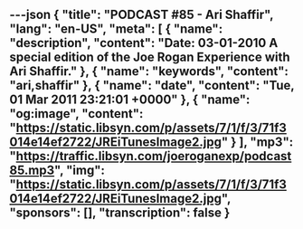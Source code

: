 ---json
{
  "title": "PODCAST #85 - Ari Shaffir",
  "lang": "en-US",
  "meta": [
    {
      "name": "description",
      "content": "Date: 03-01-2010 A special edition of the Joe Rogan Experience with Ari Shaffir."
    },
    {
      "name": "keywords",
      "content": "ari,shaffir"
    },
    {
      "name": "date",
      "content": "Tue, 01 Mar 2011 23:21:01 +0000"
    },
    {
      "name": "og:image",
      "content": "https://static.libsyn.com/p/assets/7/1/f/3/71f3014e14ef2722/JREiTunesImage2.jpg"
    }
  ],
  "mp3": "https://traffic.libsyn.com/joeroganexp/podcast85.mp3",
  "img": "https://static.libsyn.com/p/assets/7/1/f/3/71f3014e14ef2722/JREiTunesImage2.jpg",
  "sponsors": [],
  "transcription": false
}
---
<episode-header />

<timemark seconds="0" />

<transcribe-call-to-action />

<episode-footer />